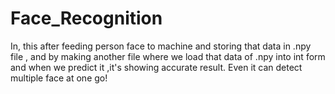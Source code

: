 # Face_Recognition
In, this after feeding person face to machine and storing that data in .npy file , and by making another file where we load that data of .npy into int form and when we predict it ,it's showing accurate result. Even it can detect multiple face at one go!
